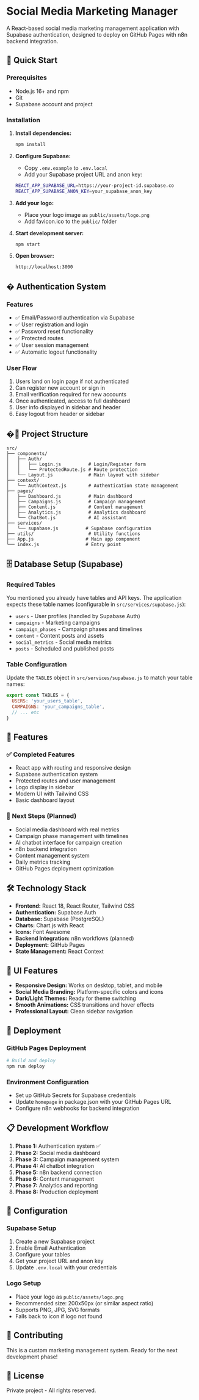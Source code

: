 # Social Media Marketing Manager

A React-based social media marketing management application with Supabase authentication, designed to deploy on GitHub Pages with n8n backend integration.

## 🚀 Quick Start

### Prerequisites
- Node.js 16+ and npm
- Git
- Supabase account and project

### Installation

1. **Install dependencies:**
   ```bash
   npm install
   ```

2. **Configure Supabase:**
   - Copy `.env.example` to `.env.local`
   - Add your Supabase project URL and anon key:
   ```bash
   REACT_APP_SUPABASE_URL=https://your-project-id.supabase.co
   REACT_APP_SUPABASE_ANON_KEY=your_supabase_anon_key
   ```

3. **Add your logo:**
   - Place your logo image as `public/assets/logo.png`
   - Add favicon.ico to the `public/` folder

4. **Start development server:**
   ```bash
   npm start
   ```

5. **Open browser:**
   ```
   http://localhost:3000
   ```

## � Authentication System

### Features
- ✅ Email/Password authentication via Supabase
- ✅ User registration and login
- ✅ Password reset functionality
- ✅ Protected routes
- ✅ User session management
- ✅ Automatic logout functionality

### User Flow
1. Users land on login page if not authenticated
2. Can register new account or sign in
3. Email verification required for new accounts
4. Once authenticated, access to full dashboard
5. User info displayed in sidebar and header
6. Easy logout from header or sidebar

## �📁 Project Structure

```
src/
├── components/
│   ├── Auth/
│   │   ├── Login.js          # Login/Register form
│   │   └── ProtectedRoute.js # Route protection
│   └── Layout.js             # Main layout with sidebar
├── context/
│   └── AuthContext.js        # Authentication state management
├── pages/
│   ├── Dashboard.js          # Main dashboard
│   ├── Campaigns.js          # Campaign management
│   ├── Content.js            # Content management
│   ├── Analytics.js          # Analytics dashboard
│   └── ChatBot.js            # AI assistant
├── services/
│   └── supabase.js          # Supabase configuration
├── utils/                    # Utility functions
├── App.js                   # Main app component
└── index.js                 # Entry point
```

## 🗄️ Database Setup (Supabase)

### Required Tables
You mentioned you already have tables and API keys. The application expects these table names (configurable in `src/services/supabase.js`):

- `users` - User profiles (handled by Supabase Auth)
- `campaigns` - Marketing campaigns
- `campaign_phases` - Campaign phases and timelines
- `content` - Content posts and assets
- `social_metrics` - Social media metrics
- `posts` - Scheduled and published posts

### Table Configuration
Update the `TABLES` object in `src/services/supabase.js` to match your table names:

```javascript
export const TABLES = {
  USERS: 'your_users_table',
  CAMPAIGNS: 'your_campaigns_table',
  // ... etc
}
```

## 🎯 Features

### ✅ Completed Features
- React app with routing and responsive design
- Supabase authentication system
- Protected routes and user management
- Logo display in sidebar
- Modern UI with Tailwind CSS
- Basic dashboard layout

### 🔄 Next Steps (Planned)
- Social media dashboard with real metrics
- Campaign phase management with timelines
- AI chatbot interface for campaign creation
- n8n backend integration
- Content management system
- Daily metrics tracking
- GitHub Pages deployment optimization

## 🛠️ Technology Stack

- **Frontend:** React 18, React Router, Tailwind CSS
- **Authentication:** Supabase Auth
- **Database:** Supabase (PostgreSQL)
- **Charts:** Chart.js with React
- **Icons:** Font Awesome
- **Backend Integration:** n8n workflows (planned)
- **Deployment:** GitHub Pages
- **State Management:** React Context

## 🎨 UI Features

- **Responsive Design:** Works on desktop, tablet, and mobile
- **Social Media Branding:** Platform-specific colors and icons
- **Dark/Light Themes:** Ready for theme switching
- **Smooth Animations:** CSS transitions and hover effects
- **Professional Layout:** Clean sidebar navigation

## 🚀 Deployment

### GitHub Pages Deployment
```bash
# Build and deploy
npm run deploy
```

### Environment Configuration
- Set up GitHub Secrets for Supabase credentials
- Update `homepage` in package.json with your GitHub Pages URL
- Configure n8n webhooks for backend integration

## 📋 Development Workflow

1. **Phase 1:** Authentication system ✅
2. **Phase 2:** Social media dashboard
3. **Phase 3:** Campaign management system
4. **Phase 4:** AI chatbot integration
5. **Phase 5:** n8n backend connection
6. **Phase 6:** Content management
7. **Phase 7:** Analytics and reporting
8. **Phase 8:** Production deployment

## 🔧 Configuration

### Supabase Setup
1. Create a new Supabase project
2. Enable Email Authentication
3. Configure your tables
4. Get your project URL and anon key
5. Update `.env.local` with your credentials

### Logo Setup
- Place your logo as `public/assets/logo.png`
- Recommended size: 200x50px (or similar aspect ratio)
- Supports PNG, JPG, SVG formats
- Falls back to icon if logo not found

## 🤝 Contributing

This is a custom marketing management system. Ready for the next development phase!

## 📄 License

Private project - All rights reserved.